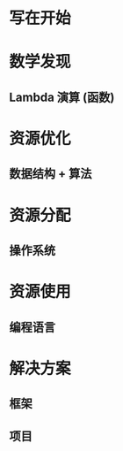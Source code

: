 # 写在开始

# 数学发现

## Lambda 演算 (函数) 

# 资源优化

## 数据结构 + 算法

# 资源分配

## 操作系统


# 资源使用

## 编程语言

# 解决方案

## 框架

## 项目